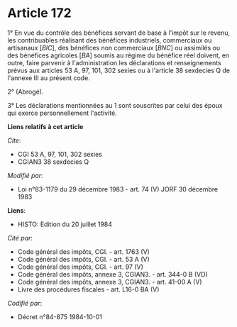 # Article 172

1° En vue du contrôle des bénéfices servant de base à l'impôt sur le revenu, les contribuables réalisant des bénéfices
industriels, commerciaux ou artisanaux [*BIC*], des bénéfices non commerciaux [*BNC*] ou assimilés ou des bénéfices agricoles
[*BA*] soumis au régime du bénéfice réel doivent, en outre, faire parvenir à l'administration les déclarations et
renseignements prévus aux articles 53 A, 97, 101, 302 sexies ou à l'article 38 sexdecies Q de l'annexe III au présent code.

2° (Abrogé).

3° Les déclarations mentionnées au 1 sont souscrites par celui des époux qui exerce personnellement l'activité.

**Liens relatifs à cet article**

_Cite_:

  - CGI 53 A, 97, 101, 302 sexies
  - CGIAN3 38 sexdecies Q

_Modifié par_:

  - Loi n°83-1179 du 29 décembre 1983 - art. 74 (V) JORF 30 décembre 1983

**Liens**:

  - HISTO: Edition du 20 juillet 1984

_Cité par_:

  - Code général des impôts, CGI. - art. 1763 (V)
  - Code général des impôts, CGI. - art. 53 A (V)
  - Code général des impôts, CGI. - art. 97 (V)
  - Code général des impôts, annexe 3, CGIAN3. - art. 344-0 B (VD)
  - Code général des impôts, annexe 3, CGIAN3. - art. 41-00 A (V)
  - Livre des procédures fiscales - art. L16-0 BA (V)

_Codifié par_:

  - Décret n°84-875 1984-10-01
